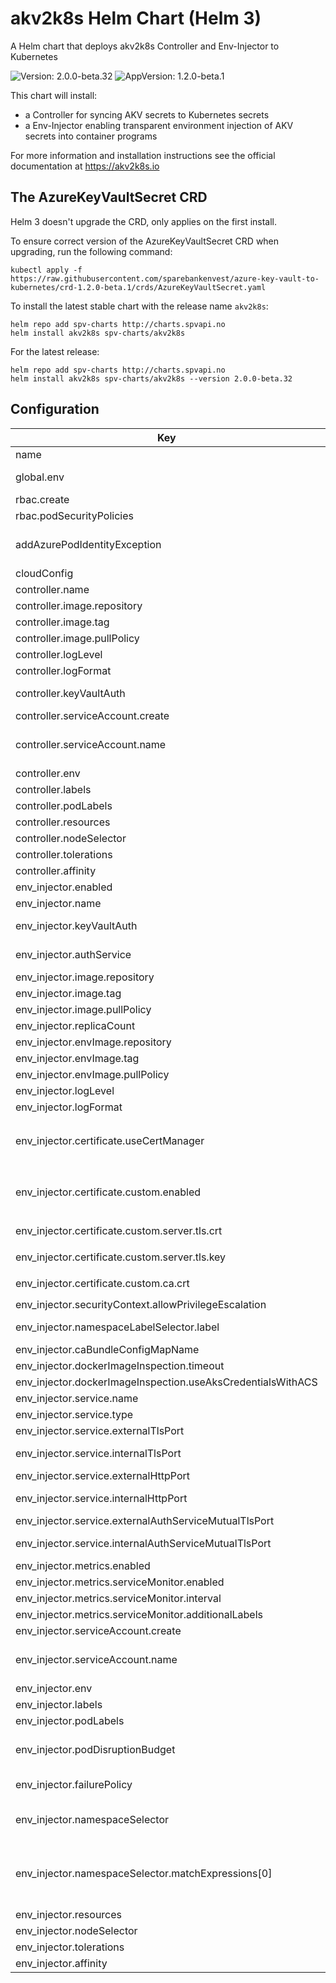 # akv2k8s Helm Chart (Helm 3)

A Helm chart that deploys akv2k8s Controller and Env-Injector to Kubernetes

![Version: 2.0.0-beta.32](https://img.shields.io/badge/Version-2.0.0--beta.32-informational?style=flat-square) ![AppVersion: 1.2.0-beta.1](https://img.shields.io/badge/AppVersion-1.2.0--beta.1-informational?style=flat-square)

This chart will install:
  * a Controller for syncing AKV secrets to Kubernetes secrets
  * a Env-Injector enabling transparent environment injection of AKV secrets into container programs

For more information and installation instructions see the official documentation at https://akv2k8s.io

## The AzureKeyVaultSecret CRD

Helm 3 doesn't upgrade the CRD, only applies on the first install.

To ensure correct version of the AzureKeyVaultSecret CRD when upgrading, run the following command:

```
kubectl apply -f https://raw.githubusercontent.com/sparebankenvest/azure-key-vault-to-kubernetes/crd-1.2.0-beta.1/crds/AzureKeyVaultSecret.yaml
```

To install the latest stable chart with the release name `akv2k8s`:

```
helm repo add spv-charts http://charts.spvapi.no
helm install akv2k8s spv-charts/akv2k8s
```

For the latest release:

```
helm repo add spv-charts http://charts.spvapi.no
helm install akv2k8s spv-charts/akv2k8s --version 2.0.0-beta.32
```

## Configuration

| Key | Type | Default | Description |
|-----|------|---------|-------------|
| name | string | `"akv2k8s"` |  |
| global.env | object | `{}` | Env vars to be used with all enabled pods, eg. for akv credentials |
| rbac.create | bool | `true` | Specifies whether RBAC resources should be created |
| rbac.podSecurityPolicies | object | `{}` |  |
| addAzurePodIdentityException | bool | `false` | See https://github.com/Azure/aad-pod-identity/blob/master/docs/readmes/README.app-exception.md |
| cloudConfig | string | `"/etc/kubernetes/azure.json"` | Path to cloud config on node (host path) |
| controller.name | string | `"controller"` |  |
| controller.image.repository | string | `"spvest/azure-keyvault-controller"` | Image repository that contains the controller image |
| controller.image.tag | string | `"1.2.0-beta.41"` | Image tag |
| controller.image.pullPolicy | string | `"IfNotPresent"` | Image pull policy for controller |
| controller.logLevel | string | `"info"` | Sets klog log level info=2, debug=4, trace=6 |
| controller.logFormat | string | `"text"` | Controller log format fmt or json |
| controller.keyVaultAuth | string | `"azureCloudConfig"` | Key Vault Auth: azureCloudConfig (aks credentials), environment (custom) |
| controller.serviceAccount.create | bool | `true` | Create service account for controller |
| controller.serviceAccount.name | string | `nil` | The name of the ServiceAccount to use. If not set and create is true, a name is generated using the fullname template |
| controller.env | object | `{}` | Controller envs |
| controller.labels | object | `{}` | Controller labels |
| controller.podLabels | object | `{}` | Controller pod labels |
| controller.resources | object | `{}` | Controller resources |
| controller.nodeSelector | object | `{}` | Node selector for controller |
| controller.tolerations | list | `[]` | Tolerations for controller |
| controller.affinity | object | `{}` | Affinities for controller |
| env_injector.enabled | bool | `true` | If the env-injector will be installed |
| env_injector.name | string | `"env-injector"` |  |
| env_injector.keyVaultAuth | string | `"cloudConfig"` | Key Vault Auth: azureCloudConfig (aks credentials), environment (custom) |
| env_injector.authService | bool | `true` | Set to false to provide azure key vault credentials locally (through e.g. env vars) in each pod |
| env_injector.image.repository | string | `"spvest/azure-keyvault-webhook"` | Image repository that contains the env-injector image |
| env_injector.image.tag | string | `"1.2.0-beta.26"` | Image tag |
| env_injector.image.pullPolicy | string | `"IfNotPresent"` | Image pull policy for env-injector |
| env_injector.replicaCount | int | `2` | Number of env-injector replicas |
| env_injector.envImage.repository | string | `"spvest/azure-keyvault-env"` | Image repository that contains the env image |
| env_injector.envImage.tag | string | `"1.2.0-beta.14"` | Image tag |
| env_injector.envImage.pullPolicy | string | `"IfNotPresent"` | Image pull policy for env-injector |
| env_injector.logLevel | string | `"4"` | Sets klog log level info=2, debug=4, trace=6 |
| env_injector.logFormat | string | `"fmt"` | Env-injector log format fmt or json |
| env_injector.certificate.useCertManager | bool | `false` | Use cert-manager to handle webhook certificates, if `false` and `env_injector.webhook.certificate.custom.enabled=false` certificates and CA is generated by Helm |
| env_injector.certificate.custom.enabled | bool | `false` | Use custom cert to handle webhook certificates, if `false` and `env_injector.webhook.certificate.useCertManager=false` certificates and CA is generated by Helm. |
| env_injector.certificate.custom.server.tls.crt | string | `nil` | Custom TLS certificate, required when `env_injector.certificate.custom.enabled=true` |
| env_injector.certificate.custom.server.tls.key | string | `nil` | Custom TLS key, required when `env_injector.certificate.custom.enabled=true` |
| env_injector.certificate.custom.ca.crt | string | `nil` | Custom CA certificate, required when `env_injector.certificate.custom.enabled=true` |
| env_injector.securityContext.allowPrivilegeEscalation | bool | `true` | Must be `true` if using aks identity |
| env_injector.namespaceLabelSelector.label | object | `{"name":"azure-key-vault-env-injection","value":"enabled"}` | The webhook will only trigger i namespaces with this label |
| env_injector.caBundleConfigMapName | string | `"akv2k8s-ca"` | Configmap name to store ca cert |
| env_injector.dockerImageInspection.timeout | int | `20` | Timeout in seconds |
| env_injector.dockerImageInspection.useAksCredentialsWithACS | bool | `true` | Only applicable if `runningInsideAzureAks` is also `true` |
| env_injector.service.name | string | `"azure-keyvault-secrets-webhook"` | Webhook service name |
| env_injector.service.type | string | `"ClusterIP"` |  |
| env_injector.service.externalTlsPort | int | `443` | External webhook and health tls port |
| env_injector.service.internalTlsPort | int | `8443` | Internal webhook and health tls port (set to larger than 1024 when running without privileges) |
| env_injector.service.externalHttpPort | int | `80` | External metrics and health port |
| env_injector.service.internalHttpPort | int | `8080` | Internal metrics and health port (set to larger than 1024 when running without privileges) |
| env_injector.service.externalAuthServiceMutualTlsPort | int | `9443` | External auth service mtls port |
| env_injector.service.internalAuthServiceMutualTlsPort | int | `9443` | Internal auth service mtls port (set to larger than 1024 when running without privileges) |
| env_injector.metrics.enabled | bool | `false` | Enable prometheus metrics for env-injector |
| env_injector.metrics.serviceMonitor.enabled | bool | `false` | Enable service-monitor for env-injector |
| env_injector.metrics.serviceMonitor.interval | string | `"30s"` | Scrape interval for service-monitor |
| env_injector.metrics.serviceMonitor.additionalLabels | object | `{}` | Additional labels for service-monitor |
| env_injector.serviceAccount.create | bool | `true` | Create service account for env-injector |
| env_injector.serviceAccount.name | string | `nil` | The name of the ServiceAccount to use. If not set and create is true, a name is generated using the fullname template |
| env_injector.env | object | `{}` | Additional env vars to send to env-injector pods |
| env_injector.labels | object | `{}` | Additional labels |
| env_injector.podLabels | object | `{}` | Additional pods labels |
| env_injector.podDisruptionBudget | object | `{"enabled":true,"minAvailable":1}` | See `kubectl explain poddisruptionbudget.spec` for more ref: https://kubernetes.io/docs/tasks/run-application/configure-pdb/ |
| env_injector.failurePolicy | string | `"Fail"` | What will happen if the webhook fails? Ignore (continue) or Fail (prevent Pod from starting)? |
| env_injector.namespaceSelector | object | `{"matchExpressions":[{"key":"name","operator":"NotIn","values":["kube-system"]}]}` | https://kubernetes.io/docs/reference/access-authn-authz/extensible-admission-controllers/#matching-requests-namespaceselector |
| env_injector.namespaceSelector.matchExpressions[0] | object | `{"key":"name","operator":"NotIn","values":["kube-system"]}` | Prevent env injection for pods in kube-system as recomended: https://kubernetes.io/docs/reference/access-authn-authz/extensible-admission-controllers/#avoiding-operating-on-the-kube-system-namespace |
| env_injector.resources | object | `{}` | Resources for env injector |
| env_injector.nodeSelector | object | `{}` | Node selector for env injector and ca-bundle |
| env_injector.tolerations | list | `[]` | Tolerations for env injector and ca-bundle |
| env_injector.affinity | object | `{}` | Affinities for env injector and ca-bundle |

